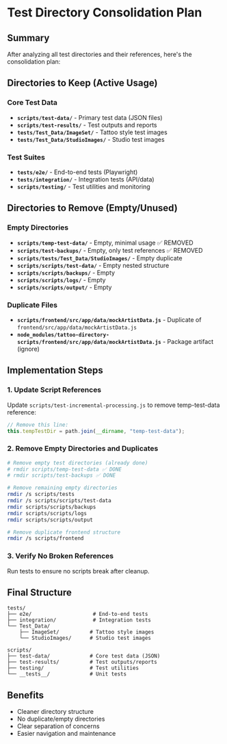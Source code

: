 # Test Directory Consolidation Plan

## Summary

After analyzing all test directories and their references, here's the consolidation plan:

## Directories to Keep (Active Usage)

### Core Test Data

- **`scripts/test-data/`** - Primary test data (JSON files)
- **`scripts/test-results/`** - Test outputs and reports
- **`tests/Test_Data/ImageSet/`** - Tattoo style test images
- **`tests/Test_Data/StudioImages/`** - Studio test images

### Test Suites

- **`tests/e2e/`** - End-to-end tests (Playwright)
- **`tests/integration/`** - Integration tests (API/data)
- **`scripts/testing/`** - Test utilities and monitoring

## Directories to Remove (Empty/Unused)

### Empty Directories

- **`scripts/temp-test-data/`** - Empty, minimal usage ✅ REMOVED
- **`scripts/test-backups/`** - Empty, only test references ✅ REMOVED
- **`scripts/tests/Test_Data/StudioImages/`** - Empty duplicate
- **`scripts/scripts/test-data/`** - Empty nested structure
- **`scripts/scripts/backups/`** - Empty
- **`scripts/scripts/logs/`** - Empty
- **`scripts/scripts/output/`** - Empty

### Duplicate Files

- **`scripts/frontend/src/app/data/mockArtistData.js`** - Duplicate of `frontend/src/app/data/mockArtistData.js`
- **`node_modules/tattoo-directory-scripts/frontend/src/app/data/mockArtistData.js`** - Package artifact (ignore)

## Implementation Steps

### 1. Update Script References

Update `scripts/test-incremental-processing.js` to remove temp-test-data reference:

```javascript
// Remove this line:
this.tempTestDir = path.join(__dirname, "temp-test-data");
```

### 2. Remove Empty Directories and Duplicates

```bash
# Remove empty test directories (already done)
# rmdir scripts/temp-test-data ✅ DONE
# rmdir scripts/test-backups ✅ DONE

# Remove remaining empty directories
rmdir /s scripts/tests
rmdir /s scripts/scripts/test-data
rmdir scripts/scripts/backups
rmdir scripts/scripts/logs
rmdir scripts/scripts/output

# Remove duplicate frontend structure
rmdir /s scripts/frontend
```

### 3. Verify No Broken References

Run tests to ensure no scripts break after cleanup.

## Final Structure

```
tests/
├── e2e/                    # End-to-end tests
├── integration/            # Integration tests
└── Test_Data/
    ├── ImageSet/          # Tattoo style images
    └── StudioImages/      # Studio test images

scripts/
├── test-data/             # Core test data (JSON)
├── test-results/          # Test outputs/reports
├── testing/               # Test utilities
└── __tests__/             # Unit tests
```

## Benefits

- Cleaner directory structure
- No duplicate/empty directories
- Clear separation of concerns
- Easier navigation and maintenance
